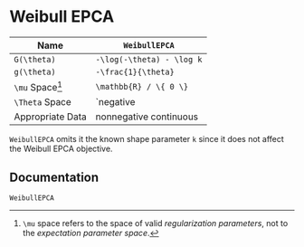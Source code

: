 # Weibull EPCA

| Name             | `WeibullEPCA`                     |
|------------------|-----------------------------------|
| ``G(\theta)``    | ``-\log(-\theta) - \log k``     |
| ``g(\theta)``    | ``-\frac{1}{\theta}``             |
| ``\mu`` Space[^1]    | ``\mathbb{R} / \{ 0 \}``                   |
| ``\Theta`` Space | `negative                  |
| Appropriate Data | nonnegative continuous               |

`WeibullEPCA` omits it the known shape parameter ``k`` since it does not affect the Weibull EPCA objective.

[^1]: ``\mu`` space refers to the space of valid *regularization parameters*, not to the *expectation parameter space*.

## Documentation

```@docs
WeibullEPCA
```